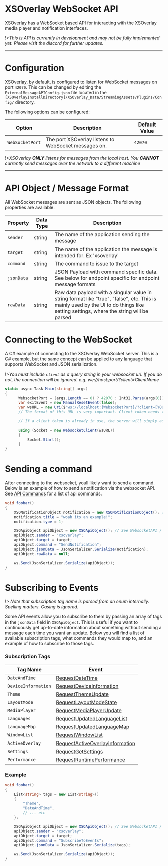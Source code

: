 # XSOverlay WebSocket API

XSOverlay has a WebSocket based API for interacting with the XSOverlay media player and notification interfaces. 

!>_This is API is currently in development and may not be fully implemented yet. Please visit the discord for further updates._

***
# Configuration

XSOverlay, by default, is configured to listen for WebSocket messages on port `42070`. This can be changed by editing the `ExternalMessageAPIConfig.json` file located in the `[XSOverlayInstallDirectory]/XSOverlay_Data/StreamingAssets/Plugins/Config/` directory.

The following options can be configured:

| Option | Description | Default Value |
| --- | --- | --- |
| `WebSocketPort` | The port XSOverlay listens to WebSocket messages on. | `42070` |


!>_XSOverlay **ONLY** listens for messages from the local host. You **CANNOT** currently send messages over the network to a different machine_

***

# API Object / Message Format

All WebSocket messages are sent as JSON objects. The following properties are available:

| Property | Data Type | Description |
| --- | --- | --- |
| `sender` | string | The name of the application sending the message |
| `target` | string | The name of the application the message is intended for. Ex 'xsoverlay'|
| `command` | string | The command to issue to the target |
| `jsonData` | string | JSON Payload with command specific data. See below for endpoint specific for endpoint message formats |
| `rawData` | string | Raw data payload with a singular value in string format like "true", "false", etc. This is mainly used by the UI to do things like setting settings, where the string will be parsed|


# Connecting to the WebSocket
A C# example of connecting to the XSOverlay WebSocket server. This is a C# example, but the same concept can be applied to any language that supports WebSocket and JSON serialization.

!>_You must include `client` as a query string in your websocket url. If you do not, the connection will be ignored. e.g. we://host:port/?client=ClientName_
```cs
static async Task Main(string[] args)
{
      WebsocketPort = (args.Length == 0) ? 42070 : Int32.Parse(args[0]);
      var exitEvent = new ManualResetEvent(false);
      var wsURL = new Uri($"ws://localhost:{WebsocketPort}/?client=[YOURAPPNAMEHERE]");
      // The format of this URL is very important. Client token needs to be there and should be the name of your application, if a client token is not present, the server will reject the connection.

      // If a client token is already in use, the server will simply add it to a list. This means that if anything sends a message to your client token, it will be sent to everything in that list for the token.
      
      using (Socket = new WebsocketClient(wsURL))
      {
          Socket.Start();
      }
}
```

# Sending a command
After connecting to the websocket, youll likely want to send a command. Below is an example of how to send a notification via the websocket API.
See [API Commands](apicommands) for a list of api commands.

```cs
void foobar()
{
    XSONotificationObject notification = new XSONotificationObject(); // See WebsocketAPI / XSONotificationObject for more information
    notification.title = "woah its an example!";
    notification.type = 1;

    XSOApiObject apiObject = new XSOApiObject(); // See WebsocketAPI / XSOApiObject for more information
    apiObject.sender = "xsoverlay";
    apiObject.target = target;
    apiObject.command = "SendNotification";
    apiObject.jsonData = JsonSerializer.Serialize(notification);
    apiObject.rawData = null;

    ws.Send(JsonSerializer.Serialize(apiObject));
}
```

# Subscribing to Events
!> _Note that subscription tag name is parsed from an enum internally. Spelling matters. Casing is ignored._

Some API events allow you to subscribe to them by passing an array of tags in the `jsonData` field in `XSOApiObject`.
This is useful if you want to continuously get up-to-date information about something without sending a message each time you want an update.
Below you will find a list of available subscription tags, what commands they would map to, and an example of how to subscribe to those tags.

### Subscription Tags
| Tag Name | Event |
| --- | --- |
| `DateAndTime` | [RequestDateTime](apicommands#RequestDateTime) |
| `DeviceInformation` | [RequestDeviceInformation](apicommands#RequestDeviceInformation) |
| `Theme` | [RequestThemeUpdate](apicommands#RequestThemeUpdate) |
| `LayoutMode` | [RequestLayoutModeState](apicommands#RequestLayoutModeState) |
| `MediaPlayer` | [RequestMediaPlayerUpdate](apicommands#RequestMediaPlayerUpdate) |
| `Languages` | [RequestUpdatedLanguageList](apicommands#RequestUpdatedLanguageList) |
| `LanguageMap` | [RequestUpdatedLanguageMap](apicommands#RequestUpdatedLanguageMap) |
| `WindowList` | [RequestWindowList](apicommands#RequestWindowList) |
| `ActiveOverlay` | [RequestActiveOverlayInformation](apicommands#RequestActiveOverlayInformation) |
| `Settings` | [RequestGetSettings](apicommands#RequestGetSettings) |
| `Performance` | [RequestRuntimePerformance](apicommands#RequestRuntimePerformance) |

### Example
```cs
void foobar()
{
    List<string> tags = new List<string>()
    {
        "Theme",
        "DateAndTime",
        // ... etc
    };

    XSOApiObject apiObject = new XSOApiObject(); // See WebsocketAPI / XSOApiObject for more information
    apiObject.sender = "xsoverlay";
    apiObject.target = target;
    apiObject.command = "SubscribeToEvents";
    apiObject.jsonData = JsonSerializer.Serialize(tags);

    ws.Send(JsonSerializer.Serialize(apiObject));
}
```